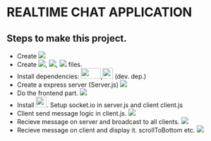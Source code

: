 # REALTIME CHAT APPLICATION

<h2>Steps to make this project.</h2>
<ul>
    <li>Create <img src="https://img.icons8.com/color/25/000000/npm.png"/></li>
    <li>Create <img src="https://img.icons8.com/color/24/000000/html-5--v1.png"/>, <img src="https://img.icons8.com/color/24/000000/css3.png"/>, <img src="https://img.icons8.com/color/24/000000/javascript.png"/> files.</li>
    <li>Install dependencies:  <img src="https://www.vectorlogo.zone/logos/expressjs/expressjs-ar21.svg" height="24px" width="45px" />,<img src="https://user-images.githubusercontent.com/13700/35731649-652807e8-080e-11e8-88fd-1b2f6d553b2d.png" height="24px" width="24px" /> (dev. dep.)</li>
    <li>Create a express server (Server.js) <img src="https://img.icons8.com/color/24/000000/javascript.png"/></li>
    <li>Do the frontend part. <img src="https://img.icons8.com/fluent/24/000000/source-code.png"/></li>
    <li>Install <img src="https://upload.wikimedia.org/wikipedia/commons/thumb/9/96/Socket-io.svg/220px-Socket-io.svg.png" height="24px" width="24px" />. Setup socket.io in server.js and client client.js</li>
    <li>Client send message logic in client.js. <img src="https://img.icons8.com/color/24/000000/send.png"/></li>
    <li>Recieve message on server and broadcast to all clients. <img src="https://img.icons8.com/color/24/000000/new-message.png"/></li>
    <li>Recieve message on client and display it. scrollToBottom etc. <img src="https://img.icons8.com/color/24/000000/cool.png"/></li>
</ul>